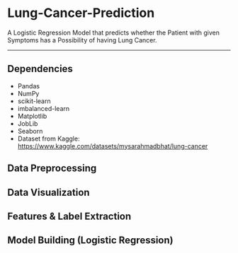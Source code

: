 # Lung-Cancer-Prediction
A Logistic Regression Model that predicts whether the Patient with given Symptoms has a Possibility of having Lung Cancer.
____

## Dependencies
- Pandas
- NumPy
- scikit-learn
- imbalanced-learn
- Matplotlib
- JobLib
- Seaborn
- Dataset from Kaggle: https://www.kaggle.com/datasets/mysarahmadbhat/lung-cancer

## Data Preprocessing


## Data Visualization


## Features & Label Extraction


## Model Building (Logistic Regression)
